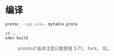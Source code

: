 # 编译

```bash
protoc --cpp_out=. mytable.proto

cd ..
xdev build
```

> protobuf 版本注意只能使用 3.7.1， fuck， 坑。
